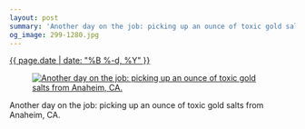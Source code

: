 ```yaml
---
layout: post
summary: 'Another day on the job: picking up an ounce of toxic gold salts from Anaheim, CA.'
og_image: 299-1280.jpg
---
```


<p>
 <time>
  <a href="/299">
   {{ page.date | date: "%B %-d, %Y" }}
  </a>
 </time>
 <a href="/299">
  <figure data-taken="4/2/2014">
   <img alt="Another day on the job: picking up an ounce of toxic gold salts from Anaheim, CA." sizes="(min-width: 700px) 50vw, calc(100vw - 2rem)" src="{{ site.assets_url }}/299-640.jpg" srcset="{{ site.assets_url }}/299-1280.jpg 1280w, {{ site.assets_url }}/299-960.jpg 960w, {{ site.assets_url }}/299-640.jpg 640w, {{ site.assets_url }}/299-320.jpg 320w"/>
  </figure>
 </a>
 <span>
  Another day on the job: picking up an ounce of toxic gold salts from Anaheim, CA.
 </span>
</p>
